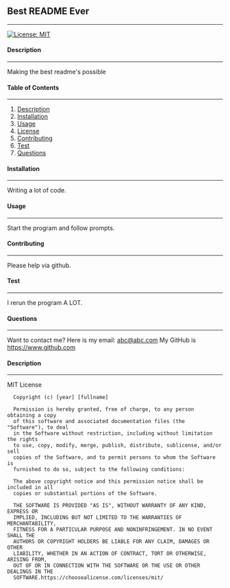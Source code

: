 ## Best README Ever
  ---
  [![License: MIT](https://img.shields.io/badge/License-MIT-yellow.svg)](https://opensource.org/licenses/MIT)
  #### **Description**
---
Making the best readme's possible
#### **Table of Contents**
---
1. [Description](#Description)
1. [Installation](#Installation)
1. [Usage](#Usage)
1. [License](#License)
1. [Contributing](#Contributing)
1. [Test](#Test)
1. [Questions](#Questions)
#### **Installation**
---
Writing a lot of code.
#### **Usage**
---
Start the program and follow prompts.
#### **Contributing**
---
Please help via github.
#### **Test**
---
I rerun the program A LOT.
#### **Questions**
---
Want to contact me?
  Here is my email: abc@abc.com
  My GitHub is https://www.github.com
#### **Description**
---
MIT License

      Copyright (c) [year] [fullname]
      
      Permission is hereby granted, free of charge, to any person obtaining a copy
      of this software and associated documentation files (the "Software"), to deal
      in the Software without restriction, including without limitation the rights
      to use, copy, modify, merge, publish, distribute, sublicense, and/or sell
      copies of the Software, and to permit persons to whom the Software is
      furnished to do so, subject to the following conditions:
      
      The above copyright notice and this permission notice shall be included in all
      copies or substantial portions of the Software.
      
      THE SOFTWARE IS PROVIDED "AS IS", WITHOUT WARRANTY OF ANY KIND, EXPRESS OR
      IMPLIED, INCLUDING BUT NOT LIMITED TO THE WARRANTIES OF MERCHANTABILITY,
      FITNESS FOR A PARTICULAR PURPOSE AND NONINFRINGEMENT. IN NO EVENT SHALL THE
      AUTHORS OR COPYRIGHT HOLDERS BE LIABLE FOR ANY CLAIM, DAMAGES OR OTHER
      LIABILITY, WHETHER IN AN ACTION OF CONTRACT, TORT OR OTHERWISE, ARISING FROM,
      OUT OF OR IN CONNECTION WITH THE SOFTWARE OR THE USE OR OTHER DEALINGS IN THE
      SOFTWARE.https://choosealicense.com/licenses/mit/